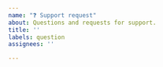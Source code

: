 ```yaml
---
name: "❓ Support request"
about: Questions and requests for support.
title: ''
labels: question
assignees: ''

---
```


<!-- 
Before to open a question, please be sure that you've already checked on:
- the list of Issues of the CRUD Service: https://github.com/mia-platform/crud-service/issues
- the list of Discussion on the Mia Platform Community (search by the 'CRUD Service' tag): https://github.com/mia-platform/community/discussions?discussions_q=label%3A%22CRUD+Service%22

In case you haven't found anything, please add a clear and concise description of what the question is.
Include also the version of the CRUD Service you're using.
-->